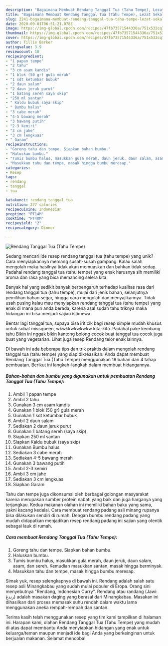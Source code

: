 ```yaml
---
description: "Bagaimana Membuat Rendang Tanggal Tua (Tahu Tempe), Lezat Sekali"
title: "Bagaimana Membuat Rendang Tanggal Tua (Tahu Tempe), Lezat Sekali"
slug: 2241-bagaimana-membuat-rendang-tanggal-tua-tahu-tempe-lezat-sekali
date: 2020-09-01T06:51:21.078Z
image: https://img-global.cpcdn.com/recipes/47fb73571544336a/751x532cq70/rendang-tanggal-tua-tahu-tempe-foto-resep-utama.jpg
thumbnail: https://img-global.cpcdn.com/recipes/47fb73571544336a/751x532cq70/rendang-tanggal-tua-tahu-tempe-foto-resep-utama.jpg
cover: https://img-global.cpcdn.com/recipes/47fb73571544336a/751x532cq70/rendang-tanggal-tua-tahu-tempe-foto-resep-utama.jpg
author: Tillie Barker
ratingvalue: 3.9
reviewcount: 10
recipeingredient:
- "1 papan tempe"
- "2 tahu"
- "3 cm asam kandis"
- "1 blok (50 gr) gula merah"
- "1 sdt ketumbar bubuk"
- "2 daun salam"
- "2 daun jeruk purut"
- "1 batang sereh saya skip"
- "250 ml santan"
- " Kaldu bubuk saya skip"
- " Bumbu halus"
- "3 cabe merah"
- "4-5 bawang merah"
- "3 bawang putih"
- "2-3 kemiri"
- "3 cm jahe"
- "3 cm lengkuas"
- " Garam"
recipeinstructions:
- "Goreng tahu dan tempe. Siapkan bahan bumbu."
- "Haluskan bumbu."
- "Tumis bumbu halus, masukkan gula merah, daun jeruk, daun salam, asam, dan sereh. Kemudian masukkan santan, masak hingga berminyak."
- "Masukkan tahu dan tempe, masak hingga bumbu meresap."
categories:
- Resep
tags:
- rendang
- tanggal
- tua

katakunci: rendang tanggal tua 
nutrition: 277 calories
recipecuisine: Indonesian
preptime: "PT14M"
cooktime: "PT40M"
recipeyield: "2"
recipecategory: Dinner

---
```



![Rendang Tanggal Tua (Tahu Tempe)](https://img-global.cpcdn.com/recipes/47fb73571544336a/751x532cq70/rendang-tanggal-tua-tahu-tempe-foto-resep-utama.jpg)

Sedang mencari ide resep rendang tanggal tua (tahu tempe) yang unik? Cara menyiapkannya memang susah-susah gampang. Kalau salah mengolah maka hasilnya tidak akan memuaskan dan bahkan tidak sedap. Padahal rendang tanggal tua (tahu tempe) yang enak harusnya sih memiliki aroma dan rasa yang bisa memancing selera kita.

Banyak hal yang sedikit banyak berpengaruh terhadap kualitas rasa dari rendang tanggal tua (tahu tempe), mulai dari jenis bahan, selanjutnya pemilihan bahan segar, hingga cara mengolah dan menyajikannya. Tidak usah pusing kalau mau menyiapkan rendang tanggal tua (tahu tempe) yang enak di mana pun anda berada, karena asal sudah tahu triknya maka hidangan ini bisa menjadi sajian istimewa.

Bentar lagi tanggal tua, supaya bisa irit cik bagi resep simple mudah khusus untuk sobat missqueen, wkwkkwkwkwkw kita-kita. Padahal pake kembang tahu Bikin ini nggak bikin kantong bolong cocok buat tanggal tua cocok juga buat yang vegetarian. Lihat juga resep Rendang telor enak lainnya.


Di bawah ini ada beberapa tips dan trik praktis dalam mengolah rendang tanggal tua (tahu tempe) yang siap dikreasikan. Anda dapat membuat Rendang Tanggal Tua (Tahu Tempe) menggunakan 18 bahan dan 4 tahap pembuatan. Berikut ini langkah-langkah dalam membuat hidangannya.

<!--inarticleads1-->

##### Bahan-bahan dan bumbu yang digunakan untuk pembuatan Rendang Tanggal Tua (Tahu Tempe):

1. Ambil 1 papan tempe
1. Ambil 2 tahu
1. Gunakan 3 cm asam kandis
1. Gunakan 1 blok (50 gr) gula merah
1. Gunakan 1 sdt ketumbar bubuk
1. Ambil 2 daun salam
1. Sediakan 2 daun jeruk purut
1. Gunakan 1 batang sereh (saya skip)
1. Siapkan 250 ml santan
1. Siapkan  Kaldu bubuk (saya skip)
1. Gunakan  Bumbu halus
1. Sediakan 3 cabe merah
1. Sediakan 4-5 bawang merah
1. Gunakan 3 bawang putih
1. Ambil 2-3 kemiri
1. Ambil 3 cm jahe
1. Sediakan 3 cm lengkuas
1. Siapkan  Garam


Tahu dan tempe juga dikonsumsi oleh berbagai golongan masyarakat karena merupakan sumber protein nabati yang baik dan juga harganya yang terjangkau. Kedua makanan olahan ini memiliki bahan baku yang sama, yakni kacang kedelai. Cara membuat rendang padang asli minang rupanya bisa dilakukan sendiri di rumah. Dengan bumbu rendang padang yang mudah didapatkan menjadikan resep rendang padang ini sajian yang otentik sebagai lauk di rumah. 

<!--inarticleads2-->

##### Cara membuat Rendang Tanggal Tua (Tahu Tempe):

1. Goreng tahu dan tempe. Siapkan bahan bumbu.
1. Haluskan bumbu.
1. Tumis bumbu halus, masukkan gula merah, daun jeruk, daun salam, asam, dan sereh. Kemudian masukkan santan, masak hingga berminyak.
1. Masukkan tahu dan tempe, masak hingga bumbu meresap.


Simak yuk, resep selengkapnya di bawah ini. Rendang adalah salah satu resep asli Minangkabau yang sudah mulai populer di Eropa. Orang sini menyebutnya &#34;Rendang, Indonesian Curry&#34;. Rendang atau randang (Jawi: رندڠ) adalah masakan daging yang berasal dari Minangkabau. Masakan ini dihasilkan dari proses memasak suhu rendah dalam waktu lama menggunakan aneka rempah-rempah dan santan. 

Terima kasih telah menggunakan resep yang tim kami tampilkan di halaman ini. Harapan kami, olahan Rendang Tanggal Tua (Tahu Tempe) yang mudah di atas dapat membantu Anda menyiapkan hidangan yang enak untuk keluarga/teman maupun menjadi ide bagi Anda yang berkeinginan untuk berjualan makanan. Selamat mencoba!
